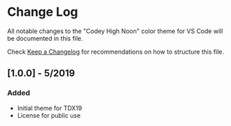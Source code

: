 # Change Log

All notable changes to the "Codey High Noon" color theme for VS Code will be documented in this file.

Check [Keep a Changelog](http://keepachangelog.com/) for recommendations on how to structure this file.

## [1.0.0] - 5/2019

### Added

-   Initial theme for TDX19
-   License for public use
